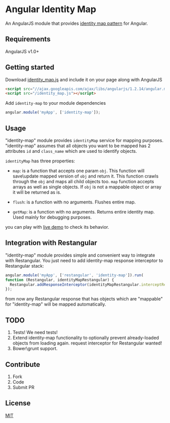 # Angular Identity Map
An AngularJS module that provides [identity map pattern](http://en.wikipedia.org/wiki/Identity_map_pattern) for Angular.

## Requirements

AngularJS v1.0+

## Getting started

Download [identity_map.js](https://raw.githubusercontent.com/pluff/angular-identitymap/master/identity_map.js) and include it on your page along with AngularJS
```html
<script src="//ajax.googleapis.com/ajax/libs/angularjs/1.2.14/angular.min.js"></script>
<script src="/identity_map.js"></script>
```
Add `identity-map` to your module dependencies
```javascript
angular.module('myApp', ['identity-map']);
```

## Usage

"identity-map" module provides `identityMap` service for mapping purposes.
"identity-map" assumes that all objects you want to be mapped has 2 attributes `id` and `class_name` which are used to identify objects.

`identityMap` has three properties:

+ `map`: is a function that accepts one param `obj`. This function will save\update mapped version of `obj` and return it.
This function crawls through the `obj` and maps all child objects too. `map` function accepts arrays as well as single objects.
If `obj` is not a mappable object or array it will be returned as is.

+ `flush`: is a function with no arguments. Flushes entire map.
+ `getMap`: is a function with no arguments. Returns entire identity map. Used mainly for debugging purposes.

you can play with [live demo](http://plnkr.co/edit/hkzl2VDKrJq4s1cyjdZg?p=preview) to check its behavior.

## Integration with Restangular

"identity-map" module provides simple and convenient way to integrate with Restangular.
You just need to add identity-map response interceptor to Restangular stack:
```javascript
angular.module('myApp', ['restangular', 'identity-map']).run(
function (Restangular, identityMapRestangular) {
  Restangular.addResponseInterceptor(identityMapRestangular.interceptResponse);
});
```
from now any Restangular response that has objects which are "mappable" for "identity-map" will be mapped automatically.

## TODO

1. Tests! We need tests!
2. Extend identity-map functionality to optionally prevent already-loaded objects from loading again. request interceptor for Restangular wanted!
3. Bower\grunt support.

## Contribute

1. Fork
2. Code
3. Submit PR

## License

[MIT](https://raw.githubusercontent.com/pluff/angular-identitymap/master/LICENSE)


